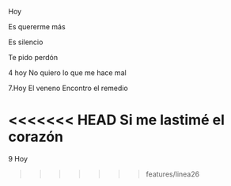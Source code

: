 Hoy

Es quererme más


Es silencio

Te pido perdón

4 hoy
No quiero lo que me hace mal








7.Hoy
El veneno
Encontro el remedio


<<<<<<< HEAD
Si me lastimé el corazón
=======
9 Hoy
>>>>>>> features/linea26
